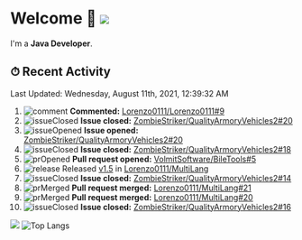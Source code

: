 # Welcome 👋 ![](https://hit.yhype.me/github/profile?user_id=69311874)

I'm a **Java Developer**.

## ⏱ Recent Activity

<!--RECENT_ACTIVITY:last_update-->
Last Updated: Wednesday, August 11th, 2021, 12:39:32 AM
<!--RECENT_ACTIVITY:last_update_end-->

<!--RECENT_ACTIVITY:start-->
1. ![comment] **Commented:** [Lorenzo0111/Lorenzo0111#9](https://github.com/Lorenzo0111/Lorenzo0111/pull/9#issuecomment-895224301)
2. ![issueClosed] **Issue closed:** [ZombieStriker/QualityArmoryVehicles2#20](https://github.com/ZombieStriker/QualityArmoryVehicles2/issues/20)
3. ![issueOpened] **Issue opened:** [ZombieStriker/QualityArmoryVehicles2#20](https://github.com/ZombieStriker/QualityArmoryVehicles2/issues/20)
4. ![issueClosed] **Issue closed:** [ZombieStriker/QualityArmoryVehicles2#18](https://github.com/ZombieStriker/QualityArmoryVehicles2/issues/18)
5. ![prOpened] **Pull request opened:** [VolmitSoftware/BileTools#5](https://github.com/VolmitSoftware/BileTools/pull/5)
6. ![release] Released [v1.5](https://github.com/Lorenzo0111/MultiLang/releases/tag/1.5) in [Lorenzo0111/MultiLang](https://github.com/Lorenzo0111/MultiLang)
7. ![issueClosed] **Issue closed:** [ZombieStriker/QualityArmoryVehicles2#14](https://github.com/ZombieStriker/QualityArmoryVehicles2/issues/14)
8. ![prMerged] **Pull request merged:** [Lorenzo0111/MultiLang#21](https://github.com/Lorenzo0111/MultiLang/pull/21)
9. ![prMerged] **Pull request merged:** [Lorenzo0111/MultiLang#20](https://github.com/Lorenzo0111/MultiLang/pull/20)
10. ![issueClosed] **Issue closed:** [ZombieStriker/QualityArmoryVehicles2#16](https://github.com/ZombieStriker/QualityArmoryVehicles2/issues/16)
<!--RECENT_ACTIVITY:end-->

[![](https://github-readme-stats.vercel.app/api?username=Lorenzo0111&show_icons=true&count_private=true)](https://github.com/Lorenzo0111)
![Top Langs](https://github-readme-stats.vercel.app/api/top-langs/?username=Lorenzo0111&layout=compact)

[issueOpened]: https://cdn.jsdelivr.net/gh/Readme-Workflows/Readme-Icons@main/icons/octicons/IssueOpenedOld.svg
[issueClosed]: https://cdn.jsdelivr.net/gh/Readme-Workflows/Readme-Icons@main/icons/octicons/IssueClosedOld.svg

[prOpened]: https://cdn.jsdelivr.net/gh/Readme-Workflows/Readme-Icons@main/icons/octicons/PullRequestOpened.svg
[prClosed]: https://cdn.jsdelivr.net/gh/Readme-Workflows/Readme-Icons@main/icons/octicons/PullRequestClosed.svg
[prMerged]: https://cdn.jsdelivr.net/gh/Readme-Workflows/Readme-Icons@main/icons/octicons/PullRequestMerged.svg

[comment]: https://cdn.jsdelivr.net/gh/Readme-Workflows/Readme-Icons@main/icons/octicons/Comment.svg

[changesRequested]: https://cdn.jsdelivr.net/gh/Readme-Workflows/Readme-Icons@main/icons/octicons/RequestedChanges.svg
[approved]: https://cdn.jsdelivr.net/gh/Readme-Workflows/Readme-Icons@main/icons/octicons/ApprovedChanges.svg

[repoCreated]: https://cdn.jsdelivr.net/gh/Readme-Workflows/Readme-Icons@main/icons/octicons/Repository.svg
[release]: https://cdn.jsdelivr.net/gh/Readme-Workflows/Readme-Icons@main/icons/octicons/Release.svg
[star]: https://cdn.jsdelivr.net/gh/Readme-Workflows/Readme-Icons@main/icons/octicons/StarredRepository.svg
[wiki]: https://cdn.jsdelivr.net/gh/Readme-Workflows/Readme-Icons@main/icons/octicons/Wiki.svg
[fork]: https://cdn.jsdelivr.net/gh/Readme-Workflows/Readme-Icons@main/icons/octicons/ForkedRepository.svg
[people]: https://cdn.jsdelivr.net/gh/Readme-Workflows/Readme-Icons@main/icons/octicons/People.svg
